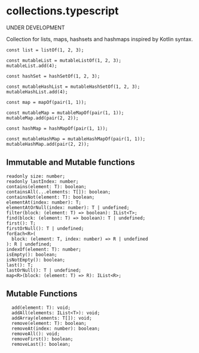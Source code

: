 # collections.typescript

UNDER DEVELOPMENT

Collection for lists, maps, hashsets and hashmaps inspired by Kotlin syntax.

```
const list = listOf(1, 2, 3);
```

```
const mutableList = mutableListOf(1, 2, 3);
mutableList.add(4);
```

```
const hashSet = hashSetOf(1, 2, 3);
```

```
const mutableHashList = mutableHashSetOf(1, 2, 3);
mutableHashList.add(4);
```

```
const map = mapOf(pair(1, 1));
```

```
const mutableMap = mutableMapOf(pair(1, 1));
mutableMap.add(pair(2, 2));
```

```
const hashMap = hashMapOf(pair(1, 1));
```

```
const mutableHashMap = mutableHashMapOf(pair(1, 1));
mutableHashMap.add(pair(2, 2));
```

## Immutable and Mutable functions
```
readonly size: number;
readonly lastIndex: number;
contains(element: T): boolean;
containsAll(...elements: T[]): boolean;
containsNot(element: T): boolean;
elementAt(index: number): T;
elementAtOrNull(index: number): T | undefined;
filter(block: (element: T) => boolean): IList<T>;
find(block: (element: T) => boolean): T | undefined;
first(): T;
firstOrNull(): T | undefined;
forEach<R>(
  block: (element: T, index: number) => R | undefined
): R | undefined;
indexOf(element: T): number;
isEmpty(): boolean;
isNotEmpty(): boolean;
last(): T;
lastOrNull(): T | undefined;
map<R>(block: (element: T) => R): IList<R>;
```

## Mutable Functions
```
  add(element: T): void;
  addAll(elements: IList<T>): void;
  addArray(elements: T[]): void;
  remove(element: T): boolean;
  removeAt(index: number): boolean;
  removeAll(): void;
  removeFirst(): boolean;
  removeLast(): boolean;
```
